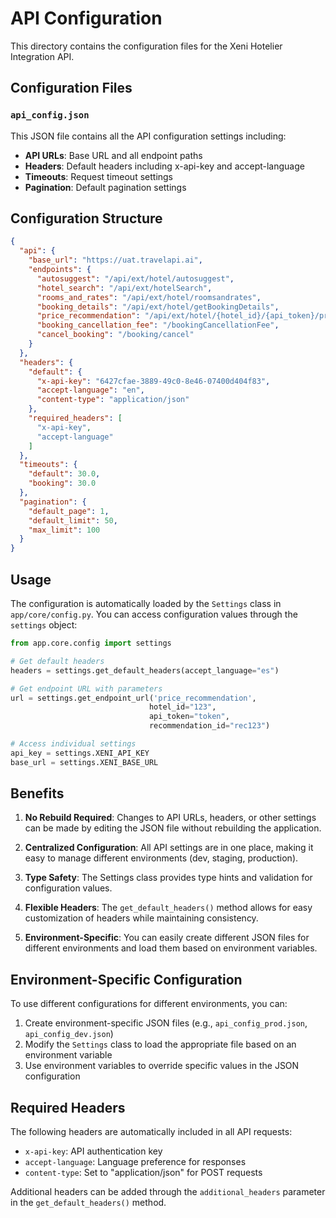 # API Configuration

This directory contains the configuration files for the Xeni Hotelier Integration API.

## Configuration Files

### `api_config.json`

This JSON file contains all the API configuration settings including:

- **API URLs**: Base URL and all endpoint paths
- **Headers**: Default headers including x-api-key and accept-language
- **Timeouts**: Request timeout settings
- **Pagination**: Default pagination settings

## Configuration Structure

```json
{
  "api": {
    "base_url": "https://uat.travelapi.ai",
    "endpoints": {
      "autosuggest": "/api/ext/hotel/autosuggest",
      "hotel_search": "/api/ext/hotelSearch",
      "rooms_and_rates": "/api/ext/hotel/roomsandrates",
      "booking_details": "/api/ext/hotel/getBookingDetails",
      "price_recommendation": "/api/ext/hotel/{hotel_id}/{api_token}/price/recommendation/{recommendation_id}",
      "booking_cancellation_fee": "/bookingCancellationFee",
      "cancel_booking": "/booking/cancel"
    }
  },
  "headers": {
    "default": {
      "x-api-key": "6427cfae-3889-49c0-8e46-07400d404f83",
      "accept-language": "en",
      "content-type": "application/json"
    },
    "required_headers": [
      "x-api-key",
      "accept-language"
    ]
  },
  "timeouts": {
    "default": 30.0,
    "booking": 30.0
  },
  "pagination": {
    "default_page": 1,
    "default_limit": 50,
    "max_limit": 100
  }
}
```

## Usage

The configuration is automatically loaded by the `Settings` class in `app/core/config.py`. You can access configuration values through the `settings` object:

```python
from app.core.config import settings

# Get default headers
headers = settings.get_default_headers(accept_language="es")

# Get endpoint URL with parameters
url = settings.get_endpoint_url('price_recommendation', 
                               hotel_id="123", 
                               api_token="token", 
                               recommendation_id="rec123")

# Access individual settings
api_key = settings.XENI_API_KEY
base_url = settings.XENI_BASE_URL
```

## Benefits

1. **No Rebuild Required**: Changes to API URLs, headers, or other settings can be made by editing the JSON file without rebuilding the application.

2. **Centralized Configuration**: All API settings are in one place, making it easy to manage different environments (dev, staging, production).

3. **Type Safety**: The Settings class provides type hints and validation for configuration values.

4. **Flexible Headers**: The `get_default_headers()` method allows for easy customization of headers while maintaining consistency.

5. **Environment-Specific**: You can easily create different JSON files for different environments and load them based on environment variables.

## Environment-Specific Configuration

To use different configurations for different environments, you can:

1. Create environment-specific JSON files (e.g., `api_config_prod.json`, `api_config_dev.json`)
2. Modify the `Settings` class to load the appropriate file based on an environment variable
3. Use environment variables to override specific values in the JSON configuration

## Required Headers

The following headers are automatically included in all API requests:
- `x-api-key`: API authentication key
- `accept-language`: Language preference for responses
- `content-type`: Set to "application/json" for POST requests

Additional headers can be added through the `additional_headers` parameter in the `get_default_headers()` method.
